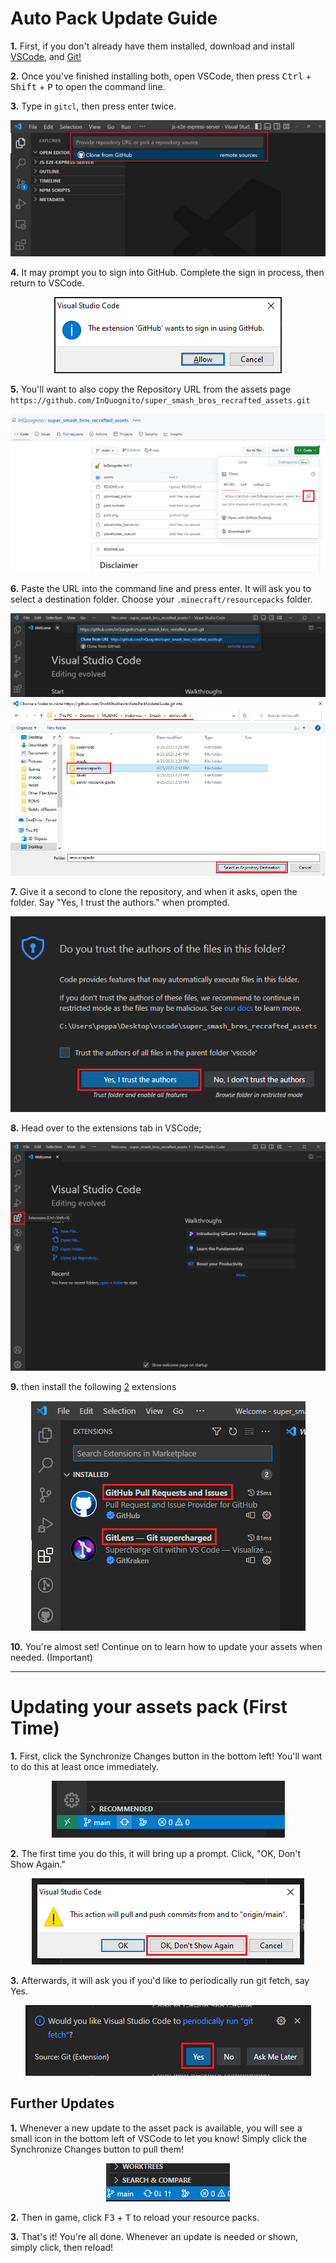 # Auto Pack Update Guide
**1.**  First, if you don't already have them installed, download and install [VSCode](https://code.visualstudio.com/), and [Git!](https://gitforwindows.org/)
 
**2.** Once you've finished installing both, open VSCode, then press <kbd>Ctrl</kbd> + <kbd>Shift</kbd> + <kbd>P</kbd> to open the command line.
 
**3.** Type in `gitcl`, then press enter twice.
 
<p align="center">
 <img src=images/gitcl.png>
 </p>

**4.** It may prompt you to sign into GitHub. Complete the sign in process, then return to VSCode.
 
<p align="center">
 <img src=images/signin.png>
 </p>
 
**5.** You'll want to also copy the Repository URL from the assets page `https://github.com/InQuognito/super_smash_bros_recrafted_assets.git`

<p align="center">
 <img src=images/copy.png>
 </p>
 
 **6.** Paste the URL into the command line and press enter. It will ask you to select a destination folder. Choose your `.minecraft/resourcepacks` folder.
  
 <p align="center">
 <img src=images/paste.png>
 <img src=images/destination.png>
 </p>
 
**7.** Give it a second to clone the repository, and when it asks, open the folder. Say "Yes, I trust the authors." when prompted.

<p align="center">
 <img src=images/trustfix.png>
 </p>

**8.**  Head over to the extensions tab in VSCode;
  
  <p align="center">
 <img src=images/extensions.png>
 </p>
  
**9.** then install the following <u>2</u> extensions
 
 <p align="center">
 <img src=images/extensions2.png>
 </p>
 
 **10.** You're almost set! Continue on to learn how to update your assets when needed. (Important)
 
 ---
 # Updating your assets pack (First Time)

  **1.** First, click the Synchronize Changes button in the bottom left! You'll want to do this at least once immediately.
  
   <p align="center">
 <img src=images/updates2.png>
 </p>
 
 **2.** The first time you do this, it will bring up a prompt. Click, "OK, Don't Show Again."
  
   <p align="center">
 <img src=images/pushpullfix.png>
 </p>
 
 **3.** Afterwards, it will ask you if you'd like to periodically run git fetch, say Yes. 
  
   <p align="center">
 <img src=images/gitfetch.png>
 </p>
 
 ## Further Updates
  
   **1.** Whenever a new update to the asset pack is available, you will see a small icon in the bottom left of VSCode to let you know! Simply click the Synchronize Changes button to pull them!
  
   <p align="center">
 <img src=images/updates.png>
 </p>
  
  **2.** Then in game, click <kbd>F3</kbd> + <kbd>T</kbd> to reload your resource packs.
  
  
  **3.** That's it! You're all done. Whenever an update is needed or shown, simply click, then reload!

  
